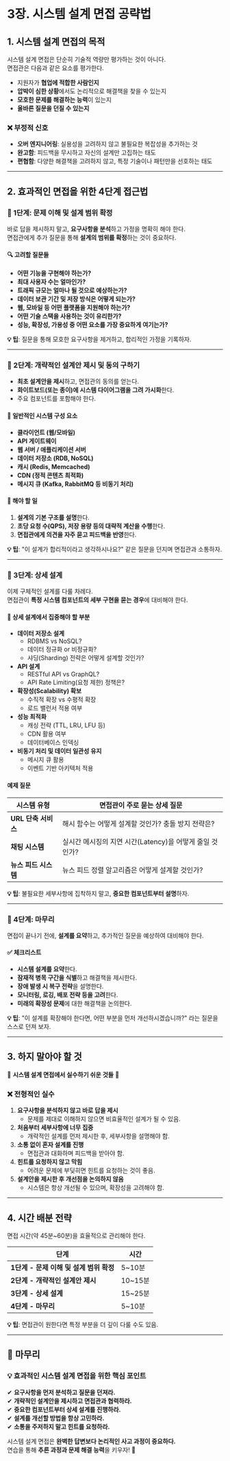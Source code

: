 # **3장. 시스템 설계 면접 공략법**

## **1. 시스템 설계 면접의 목적**
시스템 설계 면접은 단순히 기술적 역량만 평가하는 것이 아니다.  
면접관은 다음과 같은 요소를 평가한다.

- 지원자가 **협업에 적합한 사람인지**
- **압박이 심한 상황**에서도 논리적으로 해결책을 찾을 수 있는지
- **모호한 문제를 해결하는 능력**이 있는지
- **올바른 질문을 던질 수 있는지**

### **❌ 부정적 신호**
- **오버 엔지니어링**: 실용성을 고려하지 않고 불필요한 복잡성을 추가하는 것
- **완고함**: 피드백을 무시하고 자신의 설계만 고집하는 태도
- **편협함**: 다양한 해결책을 고려하지 않고, 특정 기술이나 패턴만을 선호하는 태도

---

## **2. 효과적인 면접을 위한 4단계 접근법**
### **📌 1단계: 문제 이해 및 설계 범위 확정**
바로 답을 제시하지 말고, **요구사항을 분석**하고 가정을 명확히 해야 한다.  
면접관에게 추가 질문을 통해 **설계의 범위를 확정**하는 것이 중요하다.

#### **🔍 고려할 질문들**
- **어떤 기능을 구현해야 하는가?**
- **최대 사용자 수는 얼마인가?**
- **트래픽 규모는 얼마나 될 것으로 예상하는가?**
- **데이터 보관 기간 및 저장 방식은 어떻게 되는가?**
- **웹, 모바일 등 어떤 플랫폼을 지원해야 하는가?**
- **어떤 기술 스택을 사용하는 것이 유리한가?**
- **성능, 확장성, 가용성 중 어떤 요소를 가장 중요하게 여기는가?**

**💡 팁**: 질문을 통해 모호한 요구사항을 제거하고, 합리적인 가정을 기록하자.

---

### **📌 2단계: 개략적인 설계안 제시 및 동의 구하기**
- **최초 설계안을 제시**하고, 면접관의 동의를 얻는다.
- **화이트보드(또는 종이)에 시스템 다이어그램을 그려 가시화**한다.
- 주요 컴포넌트를 포함해야 한다.

#### **🔧 일반적인 시스템 구성 요소**
- **클라이언트 (웹/모바일)**
- **API 게이트웨이**
- **웹 서버 / 애플리케이션 서버**
- **데이터 저장소 (RDB, NoSQL)**
- **캐시 (Redis, Memcached)**
- **CDN (정적 콘텐츠 최적화)**
- **메시지 큐 (Kafka, RabbitMQ 등 비동기 처리)**

#### **📝 해야 할 일**
1. **설계의 기본 구조를 설명**한다.
2. **초당 요청 수(QPS), 저장 용량 등의 대략적 계산을 수행**한다.
3. **면접관에게 의견을 자주 묻고 피드백을 반영**한다.

**💡 팁**: "이 설계가 합리적이라고 생각하시나요?" 같은 질문을 던지며 면접관과 소통하자.

---

### **📌 3단계: 상세 설계**
이제 구체적인 설계를 다룰 차례다.  
면접관이 **특정 시스템 컴포넌트의 세부 구현을 묻는 경우**에 대비해야 한다.

#### **🎯 상세 설계에서 집중해야 할 부분**
- **데이터 저장소 설계**
    - RDBMS vs NoSQL?
    - 데이터 정규화 or 비정규화?
    - 샤딩(Sharding) 전략은 어떻게 설계할 것인가?
- **API 설계**
    - RESTful API vs GraphQL?
    - API Rate Limiting(요청 제한) 정책은?
- **확장성(Scalability) 확보**
    - 수직적 확장 vs 수평적 확장
    - 로드 밸런서 적용 여부
- **성능 최적화**
    - 캐싱 전략 (TTL, LRU, LFU 등)
    - CDN 활용 여부
    - 데이터베이스 인덱싱
- **비동기 처리 및 데이터 일관성 유지**
    - 메시지 큐 활용
    - 이벤트 기반 아키텍처 적용

#### **예제 질문**
| 시스템 유형 | 면접관이 주로 묻는 상세 질문 |
|------------|---------------------------|
| **URL 단축 서비스** | 해시 함수는 어떻게 설계할 것인가? 충돌 방지 전략은? |
| **채팅 시스템** | 실시간 메시징의 지연 시간(Latency)을 어떻게 줄일 것인가? |
| **뉴스 피드 시스템** | 뉴스 피드 정렬 알고리즘은 어떻게 설계할 것인가? |

**💡 팁**: 불필요한 세부사항에 집착하지 말고, **중요한 컴포넌트부터 설명**하자.

---

### **📌 4단계: 마무리**
면접이 끝나기 전에, **설계를 요약**하고, 추가적인 질문을 예상하여 대비해야 한다.

#### **✅ 체크리스트**
- **시스템 설계를 요약**한다.
- **잠재적 병목 구간을 식별**하고 해결책을 제시한다.
- **장애 발생 시 복구 전략**을 설명한다.
- **모니터링, 로깅, 배포 전략 등을 고려**한다.
- **미래의 확장성 문제**에 대한 해결책을 논의한다.

**💡 팁**: "이 설계를 확장해야 한다면, 어떤 부분을 먼저 개선하시겠습니까?" 라는 질문을 스스로 던져 보자.

---

## **3. 하지 말아야 할 것**
🚨 **시스템 설계 면접에서 실수하기 쉬운 것들** 🚨

### **❌ 전형적인 실수**
1. **요구사항을 분석하지 않고 바로 답을 제시**
    - 문제를 제대로 이해하지 않으면 비효율적인 설계가 될 수 있음.
2. **처음부터 세부사항에 너무 집중**
    - 개략적인 설계를 먼저 제시한 후, 세부사항을 설명해야 함.
3. **소통 없이 혼자 설계를 진행**
    - 면접관과 대화하며 피드백을 받아야 함.
4. **힌트를 요청하지 않고 막힘**
    - 어려운 문제에 부딪히면 힌트를 요청하는 것이 좋음.
5. **설계안을 제시한 후 개선점을 논의하지 않음**
    - 시스템은 항상 개선될 수 있으며, 확장성을 고려해야 함.

---

## **4. 시간 배분 전략**
면접 시간(약 45분~60분)을 효율적으로 관리해야 한다.

| 단계 | 시간 |
|------|------|
| **1단계 - 문제 이해 및 설계 범위 확정** | 5~10분 |
| **2단계 - 개략적인 설계안 제시** | 10~15분 |
| **3단계 - 상세 설계** | 15~25분 |
| **4단계 - 마무리** | 5~10분 |

**💡 팁**: 면접관이 원한다면 특정 부분을 더 깊이 다룰 수도 있음.

---

## **📌 마무리**
### **💡 효과적인 시스템 설계 면접을 위한 핵심 포인트**
✔ **요구사항을 먼저 분석하고 질문을 던져라.**  
✔ **개략적인 설계안을 제시하고 면접관과 협력하라.**  
✔ **중요한 컴포넌트부터 상세 설계를 진행하라.**  
✔ **설계를 개선할 방법을 항상 고민하라.**  
✔ **소통을 주저하지 말고 힌트를 요청하라.**

시스템 설계 면접은 **완벽한 답변보다 논리적인 사고 과정이 중요하다.**  
연습을 통해 **추론 과정과 문제 해결 능력**을 키우자! 🚀
